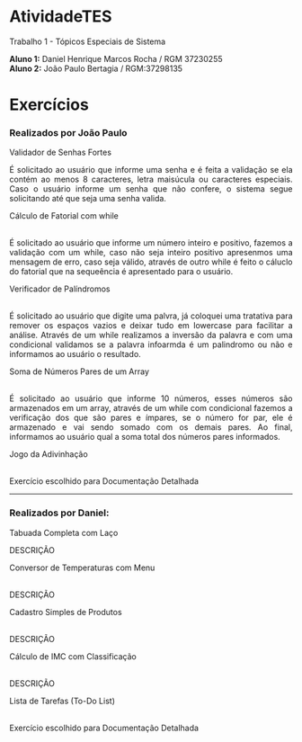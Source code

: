 # AtividadeTES
Trabalho 1 - Tópicos Especiais de Sistema

<b>Aluno 1:</b> Daniel Henrique Marcos Rocha / RGM 37230255<br>
<b>Aluno 2:</b> João Paulo Bertagia / RGM:37298135

# Exercícios
<h3>Realizados por João Paulo</h3>

Validador de Senhas Fortes<br>
<p style="text-align: justify;">É solicitado ao usuário que informe uma senha e é feita a validação se ela contém ao menos 8 caracteres, letra maisúcula ou caracteres especiais. Caso o usuário informe um senha que não confere, o sistema segue solicitando até que seja uma senha valida.</p>
Cálculo de Fatorial com while<br><br>
<p style="text-align: justify;">É solicitado ao usuário que informe um número inteiro e positivo, fazemos a validação com um while, caso não seja inteiro positivo apresenmos uma mensagem de erro, caso seja válido, através de outro while é feito o cáluclo do fatorial que na sequeência é apresentado para o usuário.</p>
Verificador de Palíndromos<br><br>
<p style="text-align: justify;">É solicitado ao usuário que digite uma palvra, já coloquei uma tratativa para remover os espaços vazios e deixar tudo em lowercase para facilitar a análise. Através de um while realizamos a inversão da palavra e com uma condicional validamos se a palavra infoarmda é um palindromo ou não e informamos ao usuário o resultado.</p>
Soma de Números Pares de um Array<br><br>
<p style="text-align: justify;">É solicitado ao usuário que informe 10 números, esses números são armazenados em um array, através de um while com condicional fazemos a verificação dos que são pares e ímpares, se o número for par, ele é armazenado e vai sendo somado com os demais pares. Ao final, informamos ao usuário qual a soma total dos números pares informados.</p>
Jogo da Adivinhação<br><br>
<p style="text-align: justify;">Exercício escolhido para Documentação Detalhada</p>

<hr>
<h3>Realizados por Daniel:</h3>

Tabuada Completa com Laço<br>
<p style="text-align: justify;">DESCRIÇÃO</p>
Conversor de Temperaturas com Menu<br><br>
<p style="text-align: justify;">DESCRIÇÃO</p>
Cadastro Simples de Produtos<br><br>
<p style="text-align: justify;">DESCRIÇÃO</p>
Cálculo de IMC com Classificação<br><br>
<p style="text-align: justify;">DESCRIÇÃO</p>
Lista de Tarefas (To-Do List)<br><br>
<p style="text-align: justify;">Exercício escolhido para Documentação Detalhada</p>

